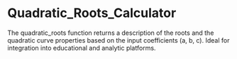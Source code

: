 # Quadratic_Roots_Calculator
The quadratic_roots function returns a description of the roots and the quadratic curve properties based on the input coefficients (a, b, c). Ideal for integration into educational and analytic platforms.
